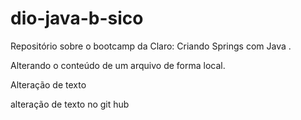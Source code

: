 # dio-java-b-sico
Repositório sobre o bootcamp da Claro: Criando Springs com Java .

Alterando o conteúdo de um arquivo de forma local.

Alteração de texto

alteração de texto no git hub

